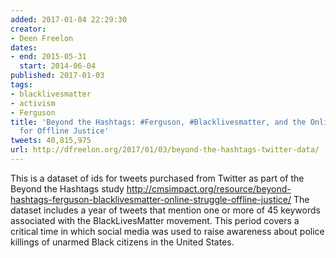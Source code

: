 ```yaml
---
added: 2017-01-04 22:29:30
creator:
- Deen Freelon
dates:
- end: 2015-05-31
  start: 2014-06-04
published: 2017-01-03
tags:
- blacklivesmatter
- activism
- Ferguson
title: 'Beyond the Hashtags: #Ferguson, #Blacklivesmatter, and the Online Struggle
  for Offline Justice'
tweets: 40,815,975
url: http://dfreelon.org/2017/01/03/beyond-the-hashtags-twitter-data/
---
```


This is a dataset of ids for tweets purchased from Twitter as part of the Beyond the Hashtags study http://cmsimpact.org/resource/beyond-hashtags-ferguson-blacklivesmatter-online-struggle-offline-justice/ The dataset includes a year of tweets that mention one or more of 45 keywords associated with the BlackLivesMatter movement. This period covers a critical time in which social media was used to raise awareness about police killings of unarmed Black citizens in the United States.
